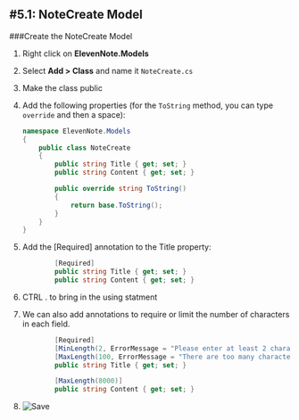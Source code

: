 #5.1: NoteCreate Model
---
###Create the NoteCreate Model
1. Right click on **ElevenNote.Models**
2. Select **Add > Class** and name it `NoteCreate.cs`
3. Make the class public
4. Add the following properties (for the `ToString` method, you can type `override` and then a space):

    ```cs
    namespace ElevenNote.Models
    {
        public class NoteCreate
        {
            public string Title { get; set; }
            public string Content { get; set; }

            public override string ToString()
            {
                return base.ToString();
            }
        }
    }
    ```
5. Add the [Required] annotation to the Title property:

    ```cs
            [Required]
            public string Title { get; set; }
            public string Content { get; set; }
    ```
6. CTRL . to bring in the using statment
7. We can also add annotations to require or limit the number of characters in each field.
 
    ```cs
            [Required]
            [MinLength(2, ErrorMessage = "Please enter at least 2 characters.")]
            [MaxLength(100, ErrorMessage = "There are too many characters in this field.")]
            public string Title { get; set; }

            [MaxLength(8000)]
            public string Content { get; set; }    
    ```
8. ![Save](/assets/font-awesome-save.png)